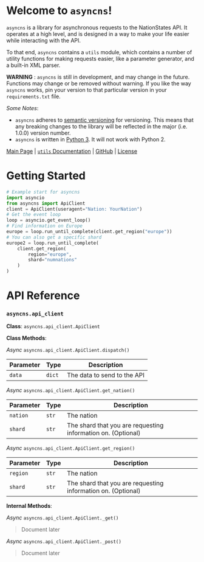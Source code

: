 # Welcome to `asyncns`!

`asyncns` is a library for asynchronous requests to the NationStates API. It operates at a high level,
and is designed in a way to make your life easier while interacting with the API.

To that end, `asyncns` contains a `utils` module, which contains a number of utility functions for making requests easier,
like a parameter generator, and a built-in XML parser.

**WARNING** : `asyncns` is still in development, and may change in the future.
Functions may change or be removed without warning. If you like the way `asyncns` works,
pin your version to that particular version in your `requirements.txt` file.

*Some Notes*:
* `asyncns` adheres to [semantic versioning](https://semver.org/) for versioning. This means that
any breaking changes to the library will be reflected in the major (i.e. 1.0.0) version number.
* `asyncns` is written in [Python 3](https://www.python.org/downloads/). It will not work with Python 2.

[Main Page](index.md) | [`utils` Documentation](docs/utils.md) | [GitHub](https://github.com/AavHRF/asyncns) | [License](LICENSE.md)


# Getting Started
```python
# Example start for asyncns
import asyncio
from asyncns import ApiClient
client = ApiClient(useragent="Nation: YourNation")
# Get the event loop
loop = asyncio.get_event_loop()
# Find information on Europe
europe = loop.run_until_complete(client.get_region("europe"))
# You can also get a specific shard
europe2 = loop.run_until_complete(
    client.get_region(
        region="europe",
        shard="numnations"
    )
)
```

# API Reference

### `asyncns.api_client`

**Class**: `asyncns.api_client.ApiClient`

**Class Methods**:

*Async* `asyncns.api_client.ApiClient.dispatch()`

| Parameter | Type   | Description                 |
|-----------|--------|-----------------------------|
| `data`    | `dict` | The data to send to the API |
*Async* `asyncns.api_client.ApiClient.get_nation()`

| Parameter | Type  | Description                                                  |
|-----------|-------|--------------------------------------------------------------|
| `nation`  | `str` | The nation                                                   |
| `shard`   | `str` | The shard that you are requesting information on. (Optional) |

*Async* `asyncns.api_client.ApiClient.get_region()`

| Parameter | Type  | Description                                                  |
|-----------|-------|--------------------------------------------------------------|
| `region`  | `str` | The nation                                                   |
| `shard`   | `str` | The shard that you are requesting information on. (Optional) |

**Internal Methods**:

*Async* `asyncns.api_client.ApiClient._get()`
> Document later

*Async* `asyncns.api_client.ApiClient._post()`
> Document later